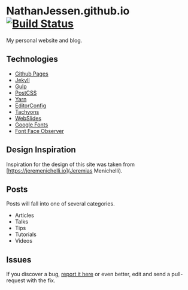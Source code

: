 # NathanJessen.github.io [![Build Status](https://travis-ci.org/nathanjessen/nathanjessen.github.io.svg?branch=master)](https://travis-ci.org/nathanjessen/nathanjessen.github.io)

My personal website and blog.

## Technologies

- [Github Pages](http://pages.github.com/)
- [Jekyll](http://jekyllrb.com/)
- [Gulp](http://gulpjs.com/)
- [PostCSS](http://postcss.org/)
- [Yarn](https://yarnpkg.com/)
- [EditorConfig](http://editorconfig.org/)
- [Tachyons](http://tachyons.io/)
- [WebSlides](https://webslides.tv/)
- [Google Fonts](https://fonts.google.com/)
- [Font Face Observer](https://fontfaceobserver.com/)

## Design Inspiration

Inspiration for the design of this site was taken from [https://jeremenichelli.io](Jeremias Menichelli).

## Posts

Posts will fall into one of several categories.

- Articles
- Talks
- Tips
- Tutorials
- Videos

## Issues

If you discover a bug, [report it here](https://github.com/nathanjessen/nathanjessen.github.com/issues) or even better, edit and send a pull-request with the fix.
